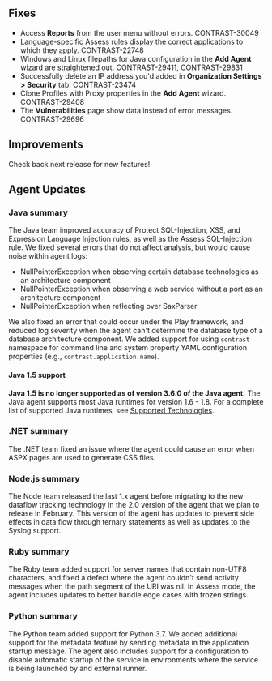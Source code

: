 <!--
title: "Contrast 3.6.0 - January 2019"
description: "Contrast 3.6.0 January 2019"
tags: "3.6.0 January Release Notes"
-->


## Fixes

* Access **Reports** from the user menu without errors. CONTRAST-30049
* Language-specific Assess rules display the correct applications to which they apply. CONTRAST-22748
* Windows and Linux filepaths for Java configuration in the **Add Agent** wizard are straightened out. CONTRAST-29411, CONTRAST-29831
* Successfully delete an IP address you'd added in **Organization Settings > Security** tab. CONTRAST-23474
* Clone Profiles with Proxy properties in the **Add Agent** wizard. CONTRAST-29408
* The **Vulnerabilities** page show data instead of error messages. CONTRAST-29696

## Improvements

Check back next release for new features! 


## Agent Updates

### Java summary 

The Java team improved accuracy of Protect SQL-Injection, XSS, and Expression Language Injection rules, as well as the Assess SQL-Injection rule. We fixed several errors that do not affect analysis, but would cause noise within agent logs: 
* NullPointerException when observing certain database technologies as an architecture component
* NullPointerException when observing a web service without a port as an architecture component
* NullPointerException when reflecting over SaxParser

We also fixed an error that could occur under the Play framework, and reduced log severity when the agent can't determine the database type of a database architecture component. We added support for using `contrast` namespace for command line and system property YAML configuration properties (e.g., `contrast.application.name`). 

#### Java 1.5 support

**Java 1.5 is no longer supported as of version 3.6.0 of the Java agent.** The Java agent supports most Java runtimes for version 1.6 - 1.8. For a complete list of supported Java runtimes, see 
[Supported Technologies](https://docs.contrastsecurity.com/installation-java.html#java-supported).

### .NET summary 

The .NET team fixed an issue where the agent could cause an error when ASPX pages are used to generate CSS files.

### Node.js summary 

The Node team released the last 1.x agent before migrating to the new dataflow tracking technology in the 2.0 version of the agent that we plan to release in February. This version of the agent has updates to prevent side effects in data flow through ternary statements as well as updates to the Syslog support.

### Ruby summary 

The Ruby team added support for server names that contain non-UTF8 characters, and fixed a defect where the agent couldn't send activity messages when the path segment of the URI was nil. In Assess mode, the agent includes updates to better handle edge cases with frozen strings.

### Python summary

The Python team added support for Python 3.7. We added additional support for the metadata feature by sending metadata in the application startup message. The agent also includes support for a configuration to disable automatic startup of the service in environments where the service is being launched by and external runner.




